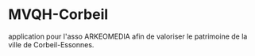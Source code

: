 # MVQH-Corbeil
 application pour l'asso ARKEOMEDIA afin de valoriser le patrimoine de la ville de Corbeil-Essonnes.
